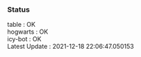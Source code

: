 ### Status


table : OK  
hogwarts : OK  
icy-bot : OK  
Latest Update : 2021-12-18 22:06:47.050153
